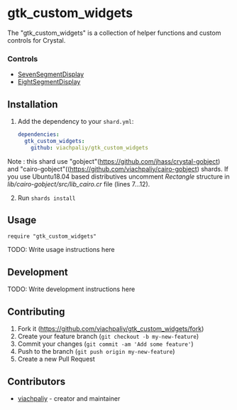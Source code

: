 # gtk_custom_widgets

The "gtk_custom_widgets" is a collection of helper functions and custom controls for Crystal.

### Controls

 - [SevenSegmentDisplay](doc/Controls/SevenSegmentDisplay.md)
 - [EightSegmentDisplay](doc/Controls/EightSegmentDisplay.md)

## Installation

1. Add the dependency to your `shard.yml`:

   ```yaml
   dependencies:
     gtk_custom_widgets:
       github: viachpaliy/gtk_custom_widgets
   ```
Note : this shard use "gobject"(https://github.com/jhass/crystal-gobject) and "cairo-gobject"((https://github.com/viachpaliy/cairo-gobject) shards.
 If you use Ubuntu18.04 based distributives uncomment *Rectangle* structure in *lib/cairo-gobject/src/lib_cairo.cr* file (lines 7...12). 

2. Run `shards install`

## Usage

```crystal
require "gtk_custom_widgets"
```

TODO: Write usage instructions here

## Development

TODO: Write development instructions here

## Contributing

1. Fork it (<https://github.com/viachpaliy/gtk_custom_widgets/fork>)
2. Create your feature branch (`git checkout -b my-new-feature`)
3. Commit your changes (`git commit -am 'Add some feature'`)
4. Push to the branch (`git push origin my-new-feature`)
5. Create a new Pull Request

## Contributors

- [viachpaliy](https://github.com/your-github-user) - creator and maintainer

